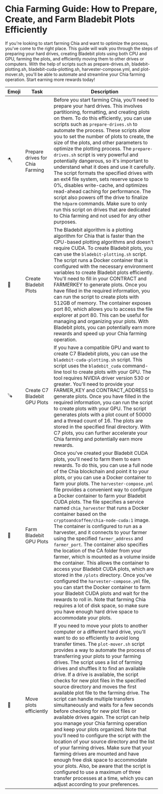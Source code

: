 # Chia Farming Guide: How to Prepare, Create, and Farm Bladebit Plots Efficiently

If you're looking to start farming Chia and want to optimize the process, you've come to the right place. This guide will walk you through the steps of preparing your hard drives, creating Bladebit plots using both CPU and GPU, farming the plots, and efficiently moving them to other drives or computers. With the help of scripts such as prepare-drives.sh, bladebit-plotting.sh, bladebit-cuda-plotting.sh, harvester-compose.yml, and plot-mover.sh, you'll be able to automate and streamline your Chia farming operation. Start earning more rewards today!

| Emoji | Task                                                                                              | Description                                                                                                                                                                                                                                                                                                                                                                                                                                                                                                                                                                                                                                                                                                                                                       |
|-------|---------------------------------------------------------------------------------------------------|-------------------------------------------------------------------------------------------------------------------------------------------------------------------------------------------------------------------------------------------------------------------------------------------------------------------------------------------------------------------------------------------------------------------------------------------------------------------------------------------------------------------------------------------------------------------------------------------------------------------------------------------------------------------------------------------------------------------------------------------------------------------|
| 🪓    | Prepare drives for Chia Farming                                                                   | Before you start farming Chia, you'll need to prepare your hard drives. This involves partitioning, formatting, and creating plots on them. To do this efficiently, you can use scripts such as `prepare-drives.sh` to automate the process. These scripts allow you to set the number of plots to create, the size of the plots, and other parameters to optimize the plotting process. The `prepare-drives.sh` script is very powerful and potentially dangerous, so it's important to understand what it does and use it carefully. The script formats the specified drives with an ext4 file system, sets reserve space to 0%, disables write-cache, and optimizes read-ahead caching for performance. The script also powers off the drive to finalize the `hdparm` commands. Make sure to only run this script on drives that are dedicated to Chia farming and not used for any other purposes.|
| 🌱    | Create Bladebit Plots                                                                            | The Bladebit algorithm is a plotting algorithm for Chia that is faster than the CPU-based plotting algorithms and doesn't require CUDA. To create Bladebit plots, you can use the `bladebit-plotting.sh` script. The script runs a Docker container that is configured with the necessary environment variables to create Bladebit plots efficiently. You'll need to fill in your CONTRACT and FARMERKEY to generate plots. Once you have filled in the required information, you can run the script to create plots with 512GB of memory. The container exposes port 80, which allows you to access the file explorer at port 80. This can be useful for managing and organizing your plots. With Bladebit plots, you can potentially earn more rewards and speed up your Chia farming operation.
| 🪚    | Create C7 Bladebit GPU Plots                                                                      | If you have a compatible GPU and want to create C7 Bladebit plots, you can use the `bladebit-cuda-plotting.sh` script. This script uses the `bladebit_cuda` command-line tool to create plots with your GPU. The tool requires NVIDIA driver version 530 or greater. You'll need to provide your FARMER_KEY and CONTRACT_ADDRESS to generate plots. Once you have filled in the required information, you can run the script to create plots with your GPU. The script generates plots with a plot count of 50000 and a thread count of 16. The plots are stored in the specified final directory. With C7 plots, you can further accelerate your Chia farming and potentially earn more rewards. |
| 🌾    | Farm Bladebit GPU Plots                                                                           | Once you've created your Bladebit CUDA plots, you'll need to farm them to earn rewards. To do this, you can use a full node of the Chia blockchain and point it to your plots, or you can use a Docker container to farm your plots. The `harvester-compose.yml` file provides a convenient way to configure a Docker container to farm your Bladebit CUDA plots. The file specifies a service named `chia_harvester` that runs a Docker container based on the `cryptoandcoffee/chia-node-cuda:1` image. The container is configured to run as a harvester, and it connects to your farmer using the specified `farmer_address` and `farmer_port`. The container also specifies the location of the CA folder from your farmer, which is mounted as a volume inside the container. This allows the container to access your Bladebit CUDA plots, which are stored in the `/plots` directory. Once you've configured the `harvester-compose.yml` file, you can start the Docker container to farm your Bladebit CUDA plots and wait for the rewards to roll in. Note that farming Chia requires a lot of disk space, so make sure you have enough hard drive space to accommodate your plots. |
| 🚛    | Move plots efficiently                                                                            | If you need to move your plots to another computer or a different hard drive, you'll want to do so efficiently to avoid long transfer times. The `plot-mover.sh` script provides a way to automate the process of transferring your plots to your farming drives. The script uses a list of farming drives and shuffles it to find an available drive. If a drive is available, the script checks for new plot files in the specified source directory and moves the first available plot file to the farming drive. The script can handle multiple transfers simultaneously and waits for a few seconds before checking for new plot files or available drives again. The script can help you manage your Chia farming operation and keep your plots organized. Note that you'll need to configure the script with the location of your source directory and the list of your farming drives. Make sure that your farming drives are mounted and have enough free disk space to accommodate your plots. Also, be aware that the script is configured to use a maximum of three transfer processes at a time, which you can adjust according to your preferences. |
